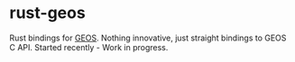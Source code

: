 rust-geos
=========

Rust bindings for [GEOS](https://trac.osgeo.org/geos/).
Nothing innovative, just straight bindings to GEOS C API.
Started recently - Work in progress.